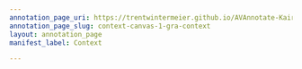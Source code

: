 ```yaml
---
annotation_page_uri: https://trentwintermeier.github.io/AVAnnotate-Kairos-Review/annotations/context-canvas-1-gra-context.json
annotation_page_slug: context-canvas-1-gra-context
layout: annotation_page
manifest_label: Context

---
```


